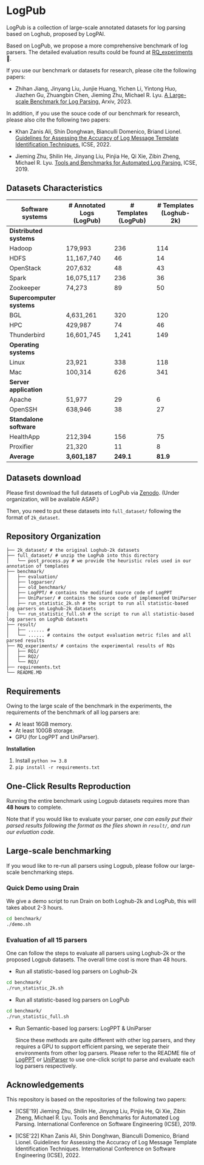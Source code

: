 # LogPub

LogPub is a collection of large-scale annotated datasets for log parsing based on Loghub, proposed by LogPAI.

Based on LogPub, we propose a more comprehensive benchmark of log parsers. The detailed evaluation results could be found at [RQ_experiments](RQs_experiments/README.md) 🔗.

If you use our benchmark or datasets for research, please cite the following papers:

- Zhihan Jiang, Jinyang Liu, Junjie Huang, Yichen Li, Yintong Huo, Jiazhen Gu, Zhuangbin Chen, Jieming Zhu, Michael R. Lyu. [A Large-scale Benchmark for Log Parsing.](https://arxiv.org/abs/2308.10828) Arxiv, 2023. 

In addition, if you use the souce code of our benchmark for research, please also cite the following two papers:

- Khan Zanis Ali, Shin Donghwan, Bianculli Domenico, Briand Lionel. [Guidelines for Assessing the Accuracy of Log Message Template Identification Techniques.](https://dl.acm.org/doi/abs/10.1145/3510003.3510101) ICSE, 2022.

- Jieming Zhu, Shilin He, Jinyang Liu, Pinjia He, Qi Xie, Zibin Zheng, Michael R. Lyu. [Tools and Benchmarks for Automated Log Parsing.](https://arxiv.org/abs/1811.03509) ICSE, 2019.

## Datasets Characteristics

| Software systems          | # Annotated Logs (LogPub) | # Templates  (LogPub) | # Templates (Loghub-2k) |
| ------------------------- | ------------------------- | --------------------- | ----------------------- |
| **Distributed systems**   |                           |                       |                         |
| Hadoop                    | 179,993                   | 236                   | 114                     |
| HDFS                      | 11,167,740                | 46                    | 14                      |
| OpenStack                 | 207,632                   | 48                    | 43                      |
| Spark                     | 16,075,117                | 236                   | 36                      |
| Zookeeper                 | 74,273                    | 89                    | 50                      |
| **Supercomputer systems** |                           |                       |                         |
| BGL                       | 4,631,261                 | 320                   | 120                     |
| HPC                       | 429,987                   | 74                    | 46                      |
| Thunderbird               | 16,601,745                | 1,241                 | 149                     |
| **Operating systems**     |                           |                       |                         |
| Linux                     | 23,921                    | 338                   | 118                     |
| Mac                       | 100,314                   | 626                   | 341                     |
| **Server application**    |                           |                       |                         |
| Apache                    | 51,977                    | 29                    | 6                       |
| OpenSSH                   | 638,946                   | 38                    | 27                      |
| **Standalone software**   |                           |                       |                         |
| HealthApp                 | 212,394                   | 156                   | 75                      |
| Proxifier                 | 21,320                    | 11                    | 8                       |
| **Average**               | **3,601,187**             | **249.1**             | **81.9**                |


## Datasets download

Please first download the full datasets of LogPub via [Zenodo](). (Under organization, will be available ASAP.)

Then, you need to put these datasets into `full_dataset/` following the format of `2k_dataset`.


## Repository Organization 

```
├── 2k_dataset/ # the original Loghub-2k datasets
├── full_dataset/ # unzip the LogPub into this directory
│   └── post_process.py # we provide the heuristic roles used in our annotation of templates 
├── benchmark/
│   ├── evaluation/
│   ├── logparser/
│   ├── old_benchmark/
│   ├── LogPPT/ # contains the modified source code of LogPPT
│   ├── UniParser/ # contains the source code of implemented UniParser
│   ├── run_statistic_2k.sh # the script to run all statistic-based log parsers on Loghub-2k datasets
│   └── run_statistic_full.sh # the script to run all statistic-based log parsers on LogPub datasets
├── result/
│   ├── ...... # 
│   └── ...... # contains the output evaluation metric files and all parsed results
├── RQ_experiments/ # contains the experimental results of RQs
│   ├── RQ1/
│   ├── RQ2/
│   └── RQ3/
├── requirements.txt
└── README.MD
```

## Requirements

Owing to the large scale of the benchmark in the experiments, the requirements of the benchmark of all log parsers are:

- At least 16GB memory.
- At least 100GB storage.
- GPU (for LogPPT and UniParser).

**Installation**

1. Install ```python >= 3.8```
2. ```pip install -r requirements.txt```


## One-Click Results Reproduction

Running the entire benchmark using Logpub datasets requires more than **48 hours** to complete.

Note that if you would like to evaluate your parser, *one can easily put their parsed results following the format as the files shown in `result/`, and run our evluation code.*

## Large-scale benchmarking

If you woud like to re-run all parsers using Logpub, please follow our large-scale benchmarking steps.

### Quick Demo using Drain

We give a demo script to run Drain on both Loghub-2k and LogPub, this will takes about 2-3 hours.

```bash
cd benchmark/
./demo.sh
```

### Evaluation of all 15 parsers

One can follow the steps to evaluate all parsers using Loghub-2k or the proposed Logpub datasets. The overall time cost is more than 48 hours.

- Run all statistic-based log parsers on Loghub-2k

```bash
cd benchmark/
./run_statistic_2k.sh
```

- Run all statistic-based log parsers on LogPub

```bash
cd benchmark/
./run_statistic_full.sh
```

- Run Semantic-based log parsers: LogPPT & UniParser

  Since these methods are quite different with other log parsers, and they requires a GPU to support efficient parsing, we seperate their environments from other log parsers. Please refer to the README file of [LogPPT](benchmark/LogPPT/README.md) or [UniParser](benchmark/UniParser/README.md) to use one-click script to parse and evaluate each log parsers respectively.


## Acknowledgements

This repository is based on the repositories of the following two papers:

- [ICSE'19] Jieming Zhu, Shilin He, Jinyang Liu, Pinjia He, Qi Xie, Zibin Zheng, Michael R. Lyu. Tools and Benchmarks for Automated Log Parsing. International Conference on Software Engineering (ICSE), 2019.

- [ICSE'22] Khan Zanis Ali, Shin Donghwan, Bianculli Domenico, Briand Lionel. Guidelines for Assessing the Accuracy of  Log Message Template Identification Techniques. International Conference on Software Engineering (ICSE), 2022.